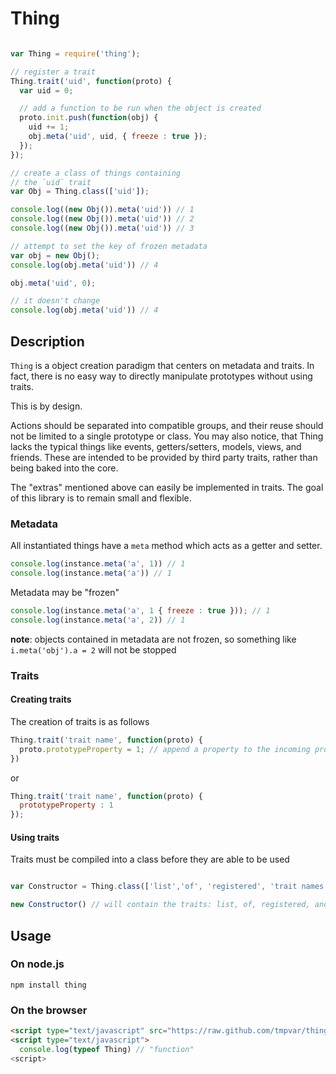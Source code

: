 # Thing

```javascript

var Thing = require('thing');

// register a trait
Thing.trait('uid', function(proto) {
  var uid = 0;

  // add a function to be run when the object is created
  proto.init.push(function(obj) {
    uid += 1;
    obj.meta('uid', uid, { freeze : true });
  });
});

// create a class of things containing
// the `uid` trait
var Obj = Thing.class(['uid']);

console.log((new Obj()).meta('uid')) // 1
console.log((new Obj()).meta('uid')) // 2
console.log((new Obj()).meta('uid')) // 3

// attempt to set the key of frozen metadata
var obj = new Obj();
console.log(obj.meta('uid')) // 4

obj.meta('uid', 0);

// it doesn't change
console.log(obj.meta('uid')) // 4

```

## Description

`Thing` is a object creation paradigm that centers on metadata and traits. In fact,
there is no easy way to directly manipulate prototypes without using traits.

This is by design.

Actions should be separated into compatible groups, and their reuse should not be
limited to a single prototype or class.  You may also notice, that Thing lacks the
typical things like events, getters/setters, models, views, and friends. These are
intended to be provided by third party traits, rather than being baked into the
core.

The "extras" mentioned above can easily be implemented in traits. The goal of
this library is to remain small and flexible.

### Metadata

All instantiated things have a `meta` method which acts as a getter and setter.

```javascript
console.log(instance.meta('a', 1)) // 1
console.log(instance.meta('a')) // 1
```

Metadata may be "frozen"

```javascript
console.log(instance.meta('a', 1 { freeze : true })); // 1
console.log(instance.meta('a', 2)) // 1
```

__note__: objects contained in metadata are not frozen, so something like
```i.meta('obj').a = 2``` will not be stopped

### Traits

#### Creating traits
The creation of traits is as follows

```javascript
Thing.trait('trait name', function(proto) {
  proto.prototypeProperty = 1; // append a property to the incoming prototype
})
```

or

```javascript
Thing.trait('trait name', function(proto) {
  prototypeProperty : 1
});
```

#### Using traits

Traits must be compiled into a class before they are able to be used

```javascript

var Constructor = Thing.class(['list','of', 'registered', 'trait names'])

new Constructor() // will contain the traits: list, of, registered, and 'trait names'
```

## Usage

### On node.js

  `npm install thing`


### On the browser

  ```html
  <script type="text/javascript" src="https://raw.github.com/tmpvar/thing.js/master/lib/thing.min.js"></script>
  <script type="text/javascript">
    console.log(typeof Thing) // "function"
  <script>
  ```
